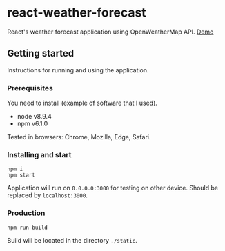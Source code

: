 # react-weather-forecast
React's weather forecast application using OpenWeatherMap API.
[Demo](http://forecast-weather-demo.epizy.com/)

## Getting started
Instructions for running and using the application.

### Prerequisites
You need to install (example of software that I used).

- node v8.9.4
- npm v6.1.0

Tested in browsers: Chrome, Mozilla, Edge, Safari.
### Installing and start

```
npm i
npm start
```

Application will run on `0.0.0.0:3000` for testing on other device. Should be replaced by `localhost:3000`.

### Production

```
npm run build
```

Build will be located in the directory `./static`.